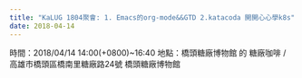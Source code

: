 ```yaml
---
title: "KaLUG 1804聚會: 1. Emacs的org-mode&&GTD 2.katacoda 開開心心學k8s"
date: 2018-04-14
---
```


時間：2018/04/14 14:00(+0800)~16:40
地點：橋頭糖廠博物館 的 糖廠咖啡 / 高雄市橋頭區橋南里糖廠路24號 橋頭糖廠博物館